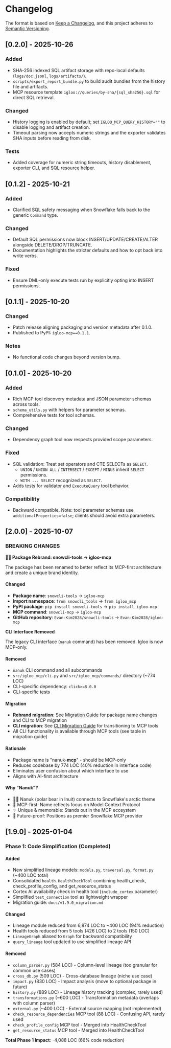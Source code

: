 # Changelog

The format is based on [Keep a Changelog](https://keepachangelog.com/en/1.0.0/),
and this project adheres to [Semantic Versioning](https://semver.org/spec/v2.0.0.html).

## [0.2.0] - 2025-10-26

### Added
- SHA-256 indexed SQL artifact storage with repo-local defaults (`logs/doc.jsonl`, `logs/artifacts/`).
- `scripts/export_report_bundle.py` to build audit bundles from the history file and artifacts.
- MCP resource template `igloo://queries/by-sha/{sql_sha256}.sql` for direct SQL retrieval.

### Changed
- History logging is enabled by default; set `IGLOO_MCP_QUERY_HISTORY=""` to disable logging and artifact creation.
- Timeout parsing now accepts numeric strings and the exporter validates SHA inputs before reading from disk.

### Tests
- Added coverage for numeric string timeouts, history disablement, exporter CLI, and SQL resource helper.

## [0.1.2] - 2025-10-21

### Added
- Clarified SQL safety messaging when Snowflake falls back to the generic `Command` type.

### Changed
- Default SQL permissions now block INSERT/UPDATE/CREATE/ALTER alongside DELETE/DROP/TRUNCATE.
- Documentation highlights the stricter defaults and how to opt back into write verbs.

### Fixed
- Ensure DML-only execute tests run by explicitly opting into INSERT permissions.

## [0.1.1] - 2025-10-20

### Changed
- Patch release aligning packaging and version metadata after 0.1.0.
- Published to PyPI: `igloo-mcp==0.1.1`.

### Notes
- No functional code changes beyond version bump.

## [0.1.0] - 2025-10-20

### Added
- Rich MCP tool discovery metadata and JSON parameter schemas across tools.
- `schema_utils.py` with helpers for parameter schemas.
- Comprehensive tests for tool schemas.

### Changed
- Dependency graph tool now respects provided scope parameters.

### Fixed
- SQL validation: Treat set operators and CTE SELECTs as `SELECT`.
  - `UNION` / `UNION ALL` / `INTERSECT` / `EXCEPT` / `MINUS` inherit `SELECT` permissions.
  - `WITH ... SELECT` recognized as `SELECT`.
- Adds tests for validator and `ExecuteQuery` tool behavior.

### Compatibility
- Backward compatible. Note: tool parameter schemas use `additionalProperties=false`; clients should avoid extra parameters.

## [2.0.0] - 2025-10-07

### BREAKING CHANGES

**🐻‍❄️ Package Rebrand: snowcli-tools → igloo-mcp**

The package has been renamed to better reflect its MCP-first architecture and create a unique brand identity.

#### Changed
- **Package name**: `snowcli-tools` → `igloo-mcp`
- **Import namespace**: `from snowcli_tools` → `from igloo_mcp`
- **PyPI package**: `pip install snowcli-tools` → `pip install igloo-mcp`
- **MCP command**: `snowcli-mcp` → `igloo-mcp`
- **GitHub repository**: `Evan-Kim2028/snowcli-tools` → `Evan-Kim2028/igloo-mcp`

**CLI Interface Removed**

The legacy CLI interface (`nanuk` command) has been removed. Igloo is now MCP-only.

#### Removed
- `nanuk` CLI command and all subcommands
- `src/igloo_mcp/cli.py` and `src/igloo_mcp/commands/` directory (~774 LOC)
- CLI-specific dependency: `click>=8.0.0`
- CLI-specific tests

#### Migration
- **Rebrand migration**: See [Migration Guide](docs/migration-guide.md) for package name changes and CLI to MCP migration
- **CLI migration**: See [CLI Migration Guide](docs/cli-to-mcp-migration.md) for transitioning to MCP tools
- All CLI functionality is available through MCP tools (see table in migration guide)

#### Rationale
- Package name is "nanuk-**mcp**" - should be MCP-only
- Reduces codebase by 774 LOC (40% reduction in interface code)
- Eliminates user confusion about which interface to use
- Aligns with AI-first architecture

#### Why "Nanuk"?
- 🐻‍❄️ Nanuk (polar bear in Inuit) connects to Snowflake's arctic theme
- 🎯 MCP-first: Name reflects focus on Model Context Protocol
- ✨ Unique & memorable: Stands out in the MCP ecosystem
- 🚀 Future-proof: Positions as premier Snowflake MCP provider

## [1.9.0] - 2025-01-04

### Phase 1: Code Simplification (Completed)

#### Added
- New simplified lineage models: `models.py`, `traversal.py`, `format.py` (~400 LOC total)
- Consolidated `health.HealthCheckTool` combining health_check, check_profile_config, and get_resource_status
- Cortex AI availability check in health tool (`include_cortex` parameter)
- Simplified `test_connection` tool as lightweight wrapper
- Migration guide: `docs/v1.9.0_migration.md`

#### Changed
- Lineage module reduced from 6,874 LOC to ~400 LOC (94% reduction)
- Health tools reduced from 5 tools (426 LOC) to 2 tools (150 LOC)
- `LineageGraph` aliased to `Graph` for backward compatibility
- `query_lineage` tool updated to use simplified lineage API

#### Removed
- `column_parser.py` (584 LOC) - Column-level lineage (too granular for common use cases)
- `cross_db.py` (509 LOC) - Cross-database lineage (niche use case)
- `impact.py` (830 LOC) - Impact analysis (move to optional package in future)
- `history.py` (889 LOC) - Lineage history tracking (complex, rarely used)
- `transformations.py` (~600 LOC) - Transformation metadata (overlaps with column parser)
- `external.py` (~400 LOC) - External source mapping (not implemented)
- `check_resource_dependencies` MCP tool (88 LOC) - Confusing API, rarely used
- `check_profile_config` MCP tool - Merged into HealthCheckTool
- `get_resource_status` MCP tool - Merged into HealthCheckTool

**Total Phase 1 Impact**: -4,088 LOC (66% code reduction)

